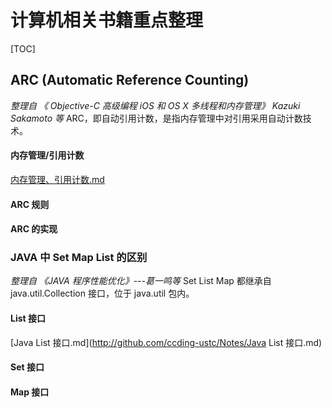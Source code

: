 # 计算机相关书籍重点整理

[TOC]
## ARC (Automatic Reference Counting)
*整理自 《 Objective-C 高级编程 iOS 和 OS X 多线程和内存管理》 Kazuki Sakamoto 等*
ARC，即自动引用计数，是指内存管理中对引用采用自动计数技术。
#### 内存管理/引用计数 
[内存管理、引用计数.md](https://github.com/ccding-ustc/Notes/blob/master/内存管理、引用计数.md)
#### ARC 规则
#### ARC 的实现

### JAVA 中 Set Map List 的区别
*整理自 《JAVA 程序性能优化》---葛一鸣等*
Set List Map 都继承自 java.util.Collection 接口，位于 java.util 包内。
#### List 接口
[Java List 接口.md](http://github.com/ccding-ustc/Notes/Java List 接口.md)
#### Set 接口
#### Map 接口


